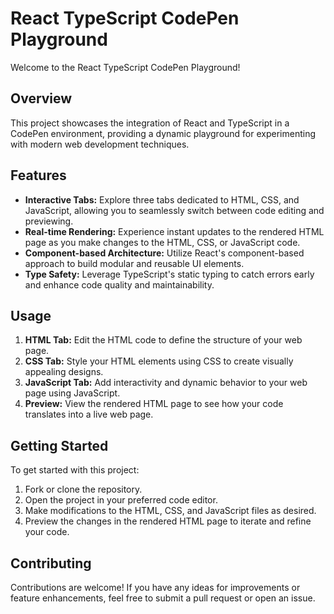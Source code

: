 # React TypeScript CodePen Playground

Welcome to the React TypeScript CodePen Playground!

## Overview

This project showcases the integration of React and TypeScript in a CodePen environment, providing a dynamic playground for experimenting with modern web development techniques.

## Features

- **Interactive Tabs:** Explore three tabs dedicated to HTML, CSS, and JavaScript, allowing you to seamlessly switch between code editing and previewing.
- **Real-time Rendering:** Experience instant updates to the rendered HTML page as you make changes to the HTML, CSS, or JavaScript code.
- **Component-based Architecture:** Utilize React's component-based approach to build modular and reusable UI elements.
- **Type Safety:** Leverage TypeScript's static typing to catch errors early and enhance code quality and maintainability.

## Usage

1. **HTML Tab:** Edit the HTML code to define the structure of your web page.
2. **CSS Tab:** Style your HTML elements using CSS to create visually appealing designs.
3. **JavaScript Tab:** Add interactivity and dynamic behavior to your web page using JavaScript.
4. **Preview:** View the rendered HTML page to see how your code translates into a live web page.

## Getting Started

To get started with this project:

1. Fork or clone the repository.
2. Open the project in your preferred code editor.
3. Make modifications to the HTML, CSS, and JavaScript files as desired.
4. Preview the changes in the rendered HTML page to iterate and refine your code.

## Contributing

Contributions are welcome! If you have any ideas for improvements or feature enhancements, feel free to submit a pull request or open an issue.
